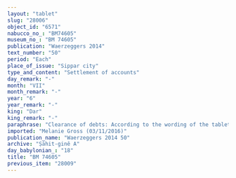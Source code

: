 ```yaml
---
layout: "tablet"
slug: "28006"
object_id: "6571"
nabucco_no_: "BM74605"
museum_no_: "BM 74605"
publication: "Waerzeggers 2014"
text_number: "50"
period: "Each"
place_of_issue: "Sippar city"
type_and_content: "Settlement of accounts"
day_remark: "-"
month: "VII"
month_remark: "-"
year: "6"
year_remark: "-"
king: "Dar"
king_remark: "-"
paraphrase: "Clearance of debts: According to the wording of the tablet, an account is drawn up (<em>nikkassu epē&scaron;u</em>) concerning 5 5/6 minas of silver with stamp-mark (<em>kaspu &scaron;a ginni</em>) by 1/8 alloy (<em>bitqu</em>) per shekel, without interest (<em>qaqqadu</em>), belonging to <strong>A</strong>: <strong>B</strong>, on behalf of (<em>ana muhhi</em>) the debtor <strong>C</strong>, uncle of <strong>A</strong>, paid (<em>eṭēru</em>) 7 1/3 minas and 2 shekels of silver, including interest (<em>hubullu</em>), to the creditor (<em>rā&scaron;&ucirc;</em>) <strong>A</strong>. Thereafter <strong>A</strong> bought the slave woman (<em>qallatu</em>) <strong><sup>f</sup></strong><strong>D</strong> belonging to <strong>B</strong>. <strong>B</strong> brought the promissory note (<em>u&rsquo;iltu</em>) from <strong>A</strong> and handed it over (<em>na&scaron;&ucirc;</em>-<em>nadānu</em>) to the debtor <strong>C</strong>. Therewith <strong>C</strong> has been paid 8 minas of silver, price (<em>&scaron;īmu</em>) for his female slave (<em>amīltu</em>), by <strong>B</strong>. In fact, <strong>B</strong> pays to <strong>C</strong> 8 minas for <strong><sup>f</sup></strong><strong>D</strong> and sells her for 7 1/3 minas to <strong>A</strong>. This legal fiction seems to have been established on the background of a dowry payment (BM74548). 4 witnesses and the scribe.<br /> &nbsp;<br /> <strong>A</strong> = Marduk-rēmanni/Bēl-uballiṭ//Ṣāhit-gin&ecirc;; <strong>B</strong> = Lūṣi-ana-nūri/&Scaron;umu-ukīn//&Scaron;ang&ucirc;-I&scaron;tar-Bābili; <strong>C</strong> = Nergal-&scaron;umu-iddin/Iqī&scaron;a// Ṣāhit-gin&ecirc;; <strong><sup>f</sup></strong><strong>D</strong> = <sup>f</sup>Nanāya-&scaron;umahūa; Scribe = Bēl-rēmanni/Mu&scaron;eb&scaron;i-Marduk//&Scaron;ang&ucirc;-&Scaron;ama&scaron;<br /> <br /> &nbsp;"
imported: "Melanie Gross (03/11/2016)"
publication_name: "Waerzeggers 2014 50"
archive: "Ṣāhit-ginê A"
day_babylonian_: "18"
title: "BM 74605"
previous_item: "28009"
---
```

